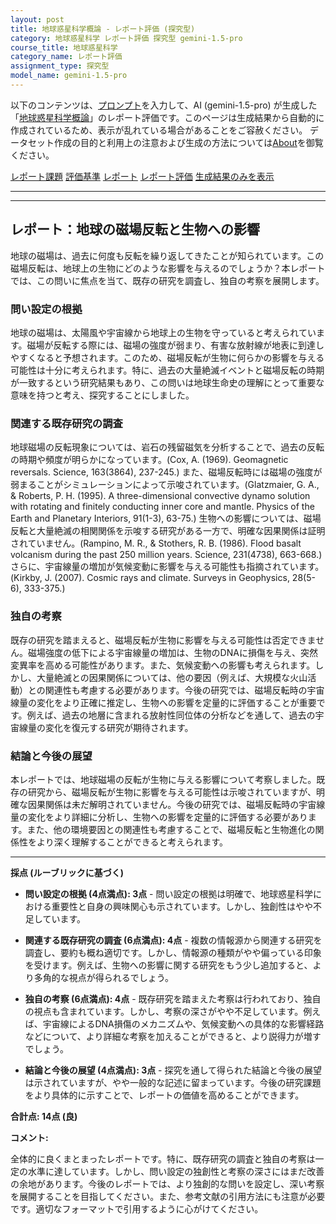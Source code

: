 ```yaml
---
layout: post
title: 地球惑星科学概論 - レポート評価 (探究型)
category: 地球惑星科学 レポート評価 探究型 gemini-1.5-pro
course_title: 地球惑星科学
category_name: レポート評価
assignment_type: 探究型
model_name: gemini-1.5-pro
---
```


以下のコンテンツは、[プロンプト](http://127.0.0.1:8000/generated/地球惑星科学/gemini-1.5-pro/prompt_レポート評価-探究型.md)を入力して、AI (gemini-1.5-pro) が生成した「[地球惑星科学概論](/contents/地球惑星科学/)」のレポート評価です。このページは生成結果から自動的に作成されているため、表示が乱れている場合があることをご容赦ください。
データセット作成の目的と利用上の注意および生成の方法については[About](/About)を御覧ください。

[レポート課題](../レポート課題-探究型)
[評価基準](../評価基準-探究型)
[レポート](../レポート-探究型)
[レポート評価](../レポート評価-探究型)
[生成結果のみを表示](http://127.0.0.1:8000/generated/地球惑星科学/gemini-1.5-pro/レポート評価-探究型.md)
  

***
***
  
## レポート：地球の磁場反転と生物への影響

地球の磁場は、過去に何度も反転を繰り返してきたことが知られています。この磁場反転は、地球上の生物にどのような影響を与えるのでしょうか？本レポートでは、この問いに焦点を当て、既存の研究を調査し、独自の考察を展開します。

### 問い設定の根拠

地球の磁場は、太陽風や宇宙線から地球上の生物を守っていると考えられています。磁場が反転する際には、磁場の強度が弱まり、有害な放射線が地表に到達しやすくなると予想されます。このため、磁場反転が生物に何らかの影響を与える可能性は十分に考えられます。特に、過去の大量絶滅イベントと磁場反転の時期が一致するという研究結果もあり、この問いは地球生命史の理解にとって重要な意味を持つと考え、探究することにしました。

### 関連する既存研究の調査

地球磁場の反転現象については、岩石の残留磁気を分析することで、過去の反転の時期や頻度が明らかになっています。(Cox, A. (1969). Geomagnetic reversals. Science, 163(3864), 237-245.)  また、磁場反転時には磁場の強度が弱まることがシミュレーションによって示唆されています。(Glatzmaier, G. A., & Roberts, P. H. (1995). A three-dimensional convective dynamo solution with rotating and finitely conducting inner core and mantle. Physics of the Earth and Planetary Interiors, 91(1-3), 63-75.)  生物への影響については、磁場反転と大量絶滅の相関関係を示唆する研究がある一方で、明確な因果関係は証明されていません。(Rampino, M. R., & Stothers, R. B. (1986). Flood basalt volcanism during the past 250 million years. Science, 231(4738), 663-668.)  さらに、宇宙線量の増加が気候変動に影響を与える可能性も指摘されています。(Kirkby, J. (2007). Cosmic rays and climate. Surveys in Geophysics, 28(5-6), 333-375.)

### 独自の考察

既存の研究を踏まえると、磁場反転が生物に影響を与える可能性は否定できません。磁場強度の低下による宇宙線量の増加は、生物のDNAに損傷を与え、突然変異率を高める可能性があります。また、気候変動への影響も考えられます。しかし、大量絶滅との因果関係については、他の要因（例えば、大規模な火山活動）との関連性も考慮する必要があります。今後の研究では、磁場反転時の宇宙線量の変化をより正確に推定し、生物への影響を定量的に評価することが重要です。例えば、過去の地層に含まれる放射性同位体の分析などを通して、過去の宇宙線量の変化を復元する研究が期待されます。

### 結論と今後の展望

本レポートでは、地球磁場の反転が生物に与える影響について考察しました。既存の研究から、磁場反転が生物に影響を与える可能性は示唆されていますが、明確な因果関係は未だ解明されていません。今後の研究では、磁場反転時の宇宙線量の変化をより詳細に分析し、生物への影響を定量的に評価する必要があります。また、他の環境要因との関連性も考慮することで、磁場反転と生物進化の関係性をより深く理解することができると考えられます。


---

**採点 (ルーブリックに基づく)**

* **問い設定の根拠 (4点満点): 3点** - 問い設定の根拠は明確で、地球惑星科学における重要性と自身の興味関心も示されています。しかし、独創性はやや不足しています。

* **関連する既存研究の調査 (6点満点): 4点** - 複数の情報源から関連する研究を調査し、要約も概ね適切です。しかし、情報源の種類がやや偏っている印象を受けます。例えば、生物への影響に関する研究をもう少し追加すると、より多角的な視点が得られるでしょう。

* **独自の考察 (6点満点): 4点** - 既存研究を踏まえた考察は行われており、独自の視点も含まれています。しかし、考察の深さがやや不足しています。例えば、宇宙線によるDNA損傷のメカニズムや、気候変動への具体的な影響経路などについて、より詳細な考察を加えることができると、より説得力が増すでしょう。

* **結論と今後の展望 (4点満点): 3点** - 探究を通して得られた結論と今後の展望は示されていますが、やや一般的な記述に留まっています。今後の研究課題をより具体的に示すことで、レポートの価値を高めることができます。

**合計点: 14点 (良)**


**コメント:**

全体的に良くまとまったレポートです。特に、既存研究の調査と独自の考察は一定の水準に達しています。しかし、問い設定の独創性と考察の深さにはまだ改善の余地があります。今後のレポートでは、より独創的な問いを設定し、深い考察を展開することを目指してください。また、参考文献の引用方法にも注意が必要です。適切なフォーマットで引用するように心がけてください。

